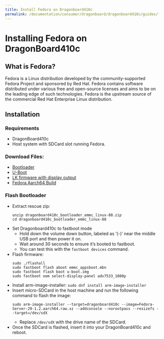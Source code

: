 ```yaml
---
title: Install Fedora on Dragonboard410c
permalink: /documentation/consumer/dragonboard/dragonboard410c/guides/fedora.md.html
---
```


# Installing Fedora on DragonBoard410c

## What is Fedora?
Fedora is a Linux distribution developed by the community-supported Fedora Project and sponsored by Red Hat. Fedora contains software distributed under various free and open-source licenses and aims to be on the leading edge of such technologies. Fedora is the upstream source of the commercial Red Hat Enterprise Linux distribution.

## Installation

### Requirements
- DragonBoard410c
- Host system with SDCard slot running Fedora.

### Download Files:
- [Bootloader](https://builds.96boards.org/releases/dragonboard410c/linaro/rescue/17.09/dragonboard410c_bootloader_emmc_linux-88.zip)
- [U-Boot](https://fedora.roving-it.com/qcom-db410c/u-boot.img)
- [LK firmware with display output](https://fedora.roving-it.com/qcom-db410c/emmc_appsboot.mbn)
- [Fedora Aarch64 Build](https://dl.fedoraproject.org/pub/fedora/linux/releases/29/Server/aarch64/images/Fedora-Server-29-1.2.aarch64.raw.xz)

### Flash Bootloader
- Extract rescue zip:
    ```
    unzip dragonboard410c_bootloader_emmc_linux-88.zip
    cd dragonboard410c_bootloader_emmc_linux-88
    ```
- Set Dragonboard410c to fastboot mode
    - Hold down the volume down button, labeled as ‘(-)’ near the middle USB port and then power it on.
    - Wait around 30 seconds to ensure it’s booted to fastboot.
    - You can test this with the `fastboot devices` command.
- Flash firmware:
    ```
    sudo ./flashall
    sudo fastboot flash aboot emmc_appsboot.mbn
    sudo fastboot flash boot u-boot.img
    sudo fastboot oem select-display-panel adv7533_1080p
    ```
- Install arm-image-installer: `sudo dnf install arm-image-installer`
- Insert micro-SDCard in the host machine and run the following command to flash the image:
    ```
    sudo arm-image-installer --target=dragonboard410c --image=Fedora-Server-29-1.2.aarch64.raw.xz --addconsole --norootpass --resizefs --target=/dev/sdX
    ```
    - Replace `/dev/sdX` with the drive name of the SDCard.
- Once the SDCard is flashed, insert it into your DragonBoard410c and reboot.